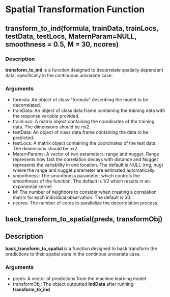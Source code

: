 # Spatial Transformation Function

## transform_to_ind(formula, trainData, trainLocs, testData, testLocs, MaternParam=NULL, smoothness = 0.5, M = 30, ncores)

### Description
**transform_to_ind** is a function designed to decorrelate spatially dependent data, specifically in the continuous univariate case.

### Arguments 
* formula: An object of class "formula" describing the model to be decorrelated.
* trainData: An object of class data.frame containing the training data with the response variable provided.
* trainLocs: A matrix object containing the coordinates of the training data. The dimensions should be nx2.
* testData: An object of class data.frame containing the data to be predicted.
* testLocs: A matrix object containing the coordinates of the test data. The dimensions should be nx2.
* MaternParams: A vector of two parameters: range and nugget. Range represents how fast the correlation decays with distance and Nugget represents the variability in one location. The default is NULL (rng, nug) where the range and nugget parameter are estimated automatically.
* smoothness: The smoothness parameter, which controls the smoothness of the function. The default is 1/2 which results in an exponential kernel. 
* M: The number of neighbors to consider when creating a correlation matrix for each individual observation. The default is 30.
* ncores: The number of cores to parallelize the decorrelation process.

  

## back_transform_to_spatial(preds, transformObj)

## Description
**back_transform_to_spatial** is a function designed to back transform the predictions to their spatial state in the continous univariate case.

### Arguments 
* preds: A vector of predictions from the machine learning model
* transformObj: The object outputted **IndData** after running **transform_to_ind** 
